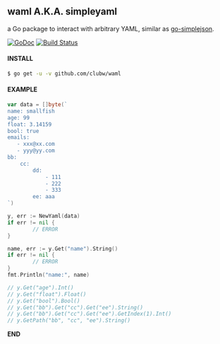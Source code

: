 ## waml A.K.A. simpleyaml

a Go package to interact with arbitrary YAML, similar as [go-simplejson](https://github.com/bitly/go-simplejson).

[![GoDoc](https://godoc.org/github.com/clubw/waml?status.svg)](http://godoc.org/github.com/clubw/waml) [![Build Status](https://travis-ci.org/clubw/waml.png)](https://travis-ci.org/clubw/waml)

#### INSTALL

```bash
$ go get -u -v github.com/clubw/waml
```

#### EXAMPLE

```go
var data = []byte(`
name: smallfish
age: 99
float: 3.14159
bool: true
emails:
   - xxx@xx.com
   - yyy@yy.com
bb:
    cc:
        dd:
            - 111
            - 222
            - 333
        ee: aaa
`)

y, err := NewYaml(data)
if err != nil {
        // ERROR
}

name, err := y.Get("name").String()
if err != nil {
        // ERROR
}
fmt.Println("name:", name)

// y.Get("age").Int()
// y.Get("float").Float()
// y.Get("bool").Bool()
// y.Get("bb").Get("cc").Get("ee").String()
// y.Get("bb").Get("cc").Get("ee").GetIndex(1).Int()
// y.GetPath("bb", "cc", "ee").String()
```

__END__
